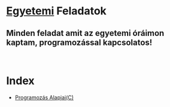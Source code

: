 # [Egyetemi](https://mik.uni-pannon.hu/felveteli/kepzesek/programtervezo-informatikus-bsc) Feladatok


## Minden feladat amit az egyetemi óráimon kaptam, programozással kapcsolatos!
<br>

# Index
- [Programozás Alapjai(C)](https://github.com/tcgmilan/Egyetemi-Feladatok/tree/main/Programoz%C3%A1s%20Alapjai(C)]"https://github.com/tcgmilan/Egyetemi-Feladatok/tree/main/Programoz%C3%A1s%20Alapjai(C))
